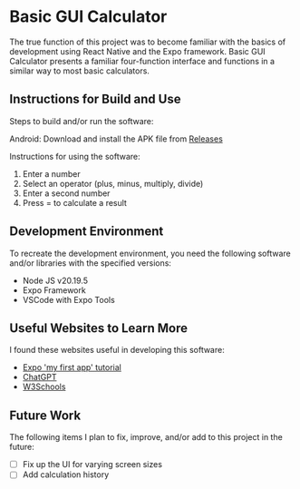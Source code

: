 # Basic GUI Calculator

The true function of this project was to become familiar with the basics of development using React Native and the Expo framework. Basic GUI Calculator 
presents a familiar four-function interface and functions in a similar way to most basic calculators. 

## Instructions for Build and Use

Steps to build and/or run the software:

Android: Download and install the APK file from [Releases](https://github.com/JJRicks/GUI-calculator-app/releases)

Instructions for using the software:

1. Enter a number
2. Select an operator (plus, minus, multiply, divide)
3. Enter a second number
4. Press = to calculate a result

## Development Environment 

To recreate the development environment, you need the following software and/or libraries with the specified versions:

* Node JS v20.19.5
* Expo Framework
* VSCode with Expo Tools

## Useful Websites to Learn More

I found these websites useful in developing this software:

* [Expo 'my first app' tutorial](https://docs.expo.dev/tutorial/create-your-first-app/)
* [ChatGPT](https://chatgpt.com)
* [W3Schools](https://www.w3schools.com/typescript/)

## Future Work

The following items I plan to fix, improve, and/or add to this project in the future:

* [ ] Fix up the UI for varying screen sizes
* [ ] Add calculation history
